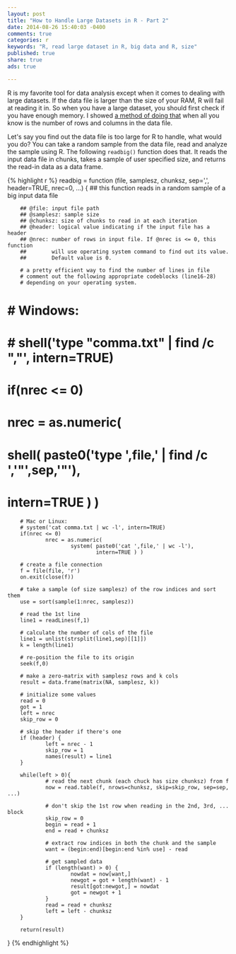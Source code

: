 ```yaml
---
layout: post
title: "How to Handle Large Datasets in R - Part 2"
date: 2014-08-26 15:40:03 -0400
comments: true
categories: r
keywords: "R, read large dataset in R, big data and R, size"
published: true
share: true
ads: true

---
```

R is my favorite tool for data analysis except when it comes to dealing with large datasets. If the data file is larger than the size of your RAM, R will fail at reading it in. So when you have a large dataset, you should first check if you have enough memory. I showed [a method of doing that](http://gmlang.com/r/how-to-handle-large-datasets-in-r-part-1/) when all you know is the number of rows and columns in the data file. 

Let's say you find out the data file is too large for R to handle, what would you do? You can take a random sample from the data file, read and analyze the sample using R. The following `readbig()` function does that. It reads the input data file in chunks, takes a sample of user specified size, and returns the read-in data as a data frame.


{% highlight r %}
readbig = function (file, samplesz, chunksz, sep=',', header=TRUE, nrec=0, ...) {
        ## this function reads in a random sample of a big input data file
        
        ## @file: input file path
        ## @samplesz: sample size
        ## @chunksz: size of chunks to read in at each iteration
        ## @header: logical value indicating if the input file has a header
        ## @nrec: number of rows in input file. If @nrec is <= 0, this function
        ##        will use operating system command to find out its value.
        ##        Default value is 0. 
        
        # a pretty efficient way to find the number of lines in file
        # comment out the following appropriate codeblocks (line16-28) 
        # depending on your operating system.
        
#         # Windows: 
#         # shell('type "comma.txt" | find /c ","', intern=TRUE)
#         if(nrec <= 0) 
#                 nrec = as.numeric(
#                         shell( paste0('type ',file,' | find /c ','"',sep,'"'), 
#                                intern=TRUE ) )
        
        # Mac or Linux:
        # system('cat comma.txt | wc -l', intern=TRUE)
        if(nrec <= 0) 
                nrec = as.numeric(
                        system( paste0('cat ',file,' | wc -l'), 
                                intern=TRUE ) )
        
        # create a file connection
        f = file(file, 'r')
        on.exit(close(f))
        
        # take a sample (of size samplesz) of the row indices and sort them
        use = sort(sample(1:nrec, samplesz))
        
        # read the 1st line
        line1 = readLines(f,1) 
        
        # calculate the number of cols of the file
        line1 = unlist(strsplit(line1,sep)[[1]])
        k = length(line1)
        
        # re-position the file to its origin
        seek(f,0) 
        
        # make a zero-matrix with samplesz rows and k cols
        result = data.frame(matrix(NA, samplesz, k))
        
        # initialize some values
        read = 0
        got = 1
        left = nrec
        skip_row = 0
        
        # skip the header if there's one
        if (header) {
                left = nrec - 1 
                skip_row = 1
                names(result) = line1
        }
        
        while(left > 0){
                # read the next chunk (each chuck has size chunksz) from f
                now = read.table(f, nrows=chunksz, skip=skip_row, sep=sep, ...) 
                
                # don't skip the 1st row when reading in the 2nd, 3rd, ... block
                skip_row = 0   
                begin = read + 1
                end = read + chunksz
                
                # extract row indices in both the chunk and the sample 
                want = (begin:end)[begin:end %in% use] - read 
                
                # get sampled data
                if (length(want) > 0) {
                        nowdat = now[want,]
                        newgot = got + length(want) - 1
                        result[got:newgot,] = nowdat
                        got = newgot + 1
                }
                read = read + chunksz
                left = left - chunksz
        }
        
        return(result)
}
{% endhighlight %}
